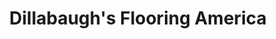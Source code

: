 ---
title: "Dillabaugh's Flooring America"
url: /boise/dillabaughs-flooring-america/
shop: Fußböden
---